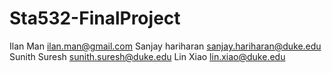 # Sta532-FinalProject

Ilan Man ilan.man@gmail.com
Sanjay hariharan sanjay.hariharan@duke.edu
Sunith Suresh sunith.suresh@duke.edu
Lin Xiao lin.xiao@duke.edu
